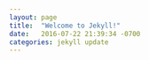 ```yaml
---
layout: page
title:  "Welcome to Jekyll!"
date:   2016-07-22 21:39:34 -0700
categories: jekyll update
---
```

